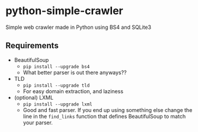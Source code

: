 # python-simple-crawler
Simple web crawler made in Python using BS4 and SQLite3

## Requirements
- BeautifulSoup
  - `pip install --upgrade bs4`
  - What better parser is out there anyways??
- TLD
  - `pip install --upgrade tld`
  - For easy domain extraction, and laziness
- (optional) LXML
  - `pip install --upgrade lxml`
  - Good and fast parser. If you end up using something else change the
    line in the `find_links` function that defines BeautifulSoup to
    match your parser.

